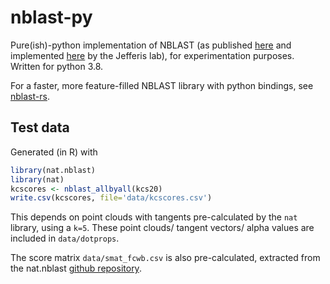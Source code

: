 # nblast-py

Pure(ish)-python implementation of NBLAST (as published
[here](https://www.ncbi.nlm.nih.gov/pmc/articles/PMC4961245/)
and implemented
[here](https://github.com/natverse/nat.nblast/)
by the Jefferis lab), for experimentation purposes.
Written for python 3.8.

For a faster, more feature-filled NBLAST library with python bindings, see [nblast-rs](https://github.com/clbarnes/nblast-rs).

## Test data

Generated (in R) with

```R
library(nat.nblast)
library(nat)
kcscores <- nblast_allbyall(kcs20)
write.csv(kcscores, file='data/kcscores.csv')
```

This depends on point clouds with tangents pre-calculated by the `nat` library, using a `k=5`.
These point clouds/ tangent vectors/ alpha values are included in `data/dotprops`.

The score matrix `data/smat_fcwb.csv` is also pre-calculated, extracted from the nat.nblast [github repository](https://github.com/natverse/nat.nblast/blob/b9be0e51590c39c151309cabd00cdf250a5d6ff1/data/smat.fcwb.rda).
